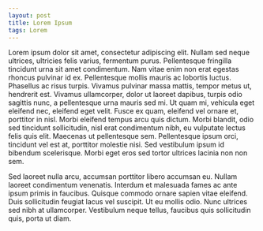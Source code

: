 ```yaml
---
layout: post
title: Lorem Ipsum
tags: Lorem
---
```


Lorem ipsum dolor sit amet, consectetur adipiscing elit. Nullam sed neque ultrices, ultricies felis varius, fermentum purus. Pellentesque fringilla tincidunt urna sit amet condimentum. Nam vitae enim non erat egestas rhoncus pulvinar id ex. Pellentesque mollis mauris ac lobortis luctus. Phasellus ac risus turpis. Vivamus pulvinar massa mattis, tempor metus ut, hendrerit est. Vivamus ullamcorper, dolor ut laoreet dapibus, turpis odio sagittis nunc, a pellentesque urna mauris sed mi. Ut quam mi, vehicula eget eleifend nec, eleifend eget velit. Fusce ex quam, eleifend vel ornare et, porttitor in nisl. Morbi eleifend tempus arcu quis dictum. Morbi blandit, odio sed tincidunt sollicitudin, nisl erat condimentum nibh, eu vulputate lectus felis quis elit. Maecenas ut pellentesque sem. Pellentesque ipsum orci, tincidunt vel est at, porttitor molestie nisi. Sed vestibulum ipsum id bibendum scelerisque. Morbi eget eros sed tortor ultrices lacinia non non sem.

Sed laoreet nulla arcu, accumsan porttitor libero accumsan eu. Nullam laoreet condimentum venenatis. Interdum et malesuada fames ac ante ipsum primis in faucibus. Quisque commodo ornare sapien vitae eleifend. Duis sollicitudin feugiat lacus vel suscipit. Ut eu mollis odio. Nunc ultrices sed nibh at ullamcorper. Vestibulum neque tellus, faucibus quis sollicitudin quis, porta ut diam.
